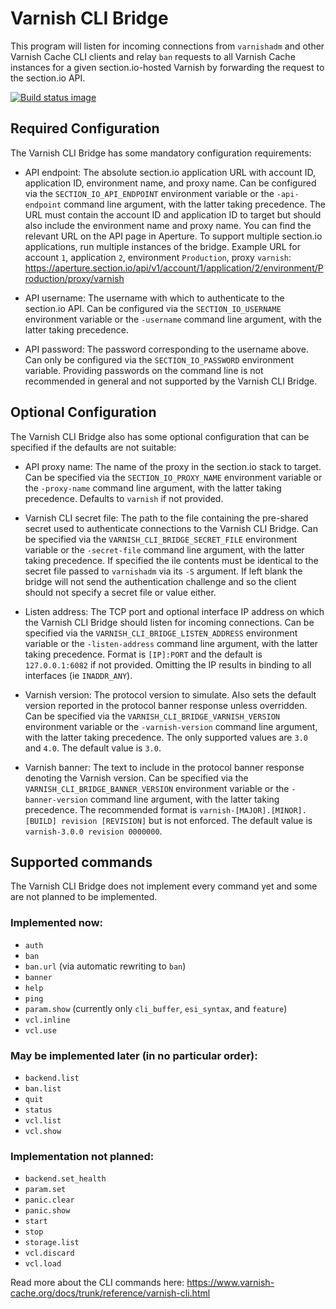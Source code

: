 # Varnish CLI Bridge

This program will listen for incoming connections from `varnishadm` and other
Varnish Cache CLI clients and relay `ban` requests to all Varnish Cache
instances for a given section.io-hosted Varnish by forwarding the request
to the section.io API.

[![Build status image](https://travis-ci.org/section-io/varnish-cli-bridge.svg?branch=master)](https://travis-ci.org/section-io/varnish-cli-bridge)

## Required Configuration

The Varnish CLI Bridge has some mandatory configuration requirements:

* API endpoint: The absolute section.io application URL with account ID, application ID, environment name, and proxy name. Can be configured via the `SECTION_IO_API_ENDPOINT`
environment variable or the `-api-endpoint` command line argument, with the
latter taking precedence. The URL must contain the account ID and application
ID to target but should also include the environment name and proxy name. You can find the relevant URL on the API page in Aperture. To support multiple section.io applications, run multiple
instances of the bridge. Example URL for account `1`, application `2`, environment `Production`, proxy `varnish`:
https://aperture.section.io/api/v1/account/1/application/2/environment/Production/proxy/varnish

* API username: The username with which to authenticate to the section.io API.
Can be configured via the `SECTION_IO_USERNAME` environment variable or the
`-username` command line argument, with the latter taking precedence.

* API password: The password corresponding to the username above. Can only be
configured via the `SECTION_IO_PASSWORD` environment variable. Providing
passwords on the command line is not recommended in general and not supported
by the Varnish CLI Bridge.

## Optional Configuration

The Varnish CLI Bridge also has some optional configuration that can be
specified if the defaults are not suitable:

* API proxy name: The name of the proxy in the section.io stack to target.
Can be specified via the `SECTION_IO_PROXY_NAME` environment variable or the
`-proxy-name` command line argument, with the latter taking precedence.
Defaults to `varnish` if not provided.

* Varnish CLI secret file: The path to the file containing the pre-shared
secret used to authenticate connections to the Varnish CLI Bridge.
Can be specified via the `VARNISH_CLI_BRIDGE_SECRET_FILE` environment variable
or the `-secret-file` command line argument, with the latter taking precedence.
If specified the ile contents must be identical to the secret file passed
to `varnishadm` via its `-S` argument. If left blank the bridge will not send
the authentication challenge and so the client should not specify a
secret file or value either.

* Listen address: The TCP port and optional interface IP address on which the
Varnish CLI Bridge should listen for incoming connections. Can be specified
via the `VARNISH_CLI_BRIDGE_LISTEN_ADDRESS` environment variable or the
`-listen-address` command line argument, with the latter taking precedence.
Format is `[IP]:PORT` and the default is `127.0.0.1:6082` if not provided.
Omitting the IP results in binding to all interfaces (ie `INADDR_ANY`).

* Varnish version: The protocol version to simulate. Also sets the default
version reported in the protocol banner response unless overridden.
Can be specified via the `VARNISH_CLI_BRIDGE_VARNISH_VERSION` environment variable
or the `-varnish-version` command line argument, with the latter taking precedence.
The only supported values are `3.0` and `4.0`. The default value is `3.0`.

* Varnish banner: The text to include in the protocol banner response
denoting the Varnish version. Can be specified via the
`VARNISH_CLI_BRIDGE_BANNER_VERSION` environment variable or the
`-banner-version` command line argument, with the latter taking precedence.
The recommended format is `varnish-[MAJOR].[MINOR].[BUILD] revision [REVISION]`
but is not enforced. The default value is `varnish-3.0.0 revision 0000000`.

## Supported commands

The Varnish CLI Bridge does not implement every command yet and some are not
planned to be implemented.

### Implemented now:

* `auth`
* `ban`
* `ban.url` (via automatic rewriting to `ban`)
* `banner`
* `help`
* `ping`
* `param.show` (currently only `cli_buffer`, `esi_syntax`, and `feature`)
* `vcl.inline`
* `vcl.use`

### May be implemented later (in no particular order):

* `backend.list`
* `ban.list`
* `quit`
* `status`
* `vcl.list`
* `vcl.show`

### Implementation not planned:

* `backend.set_health`
* `param.set`
* `panic.clear`
* `panic.show`
* `start`
* `stop`
* `storage.list`
* `vcl.discard`
* `vcl.load`

Read more about the CLI commands here:
https://www.varnish-cache.org/docs/trunk/reference/varnish-cli.html
